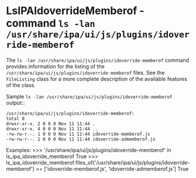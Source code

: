 LsIPAIdoverrideMemberof - command ``ls -lan /usr/share/ipa/ui/js/plugins/idoverride-memberof``
==============================================================================================

The ``ls -lan /usr/share/ipa/ui/js/plugins/idoverride-memberof`` command provides information for the listing of the
``/usr/share/ipa/ui/js/plugins/idoverride-memberof`` files. See the ``FileListing`` class for a more complete description
of the available features of the class.

Sample ``ls -lan /usr/share/ipa/ui/js/plugins/idoverride-memberof`` output::

    /usr/share/ipa/ui/js/plugins/idoverride-memberof:
    total 0
    drwxr-xr-x. 2 0 0 0 Nov 11 11:44 .
    drwxr-xr-x. 4 0 0 0 Nov 11 11:44 ..
    -rw-rw-r--. 1 0 0 0 Nov 11 11:44 idoverride-memberof.js
    -rw-rw-r--. 1 0 0 0 Nov 11 11:44 idoverride-admemberof.js

Examples:
    >>> '/usr/share/ipa/ui/js/plugins/idoverride-memberof' in ls_ipa_idoverride_memberof
    True
    >>> ls_ipa_idoverride_memberof.files_of('/usr/share/ipa/ui/js/plugins/idoverride-memberof') == ['idoverride-memberof.js', 'idoverride-admemberof.js']
    True